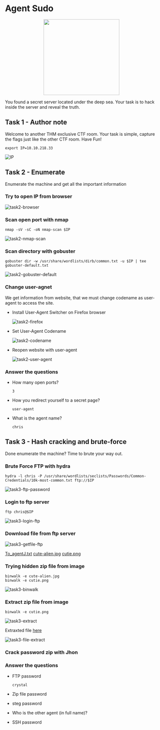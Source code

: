 # Agent Sudo

<center><img src="./images/AgentSudo.png" width="250" height="250"></center>

You found a secret server located under the deep sea. Your task is to hack inside the server and reveal the truth.

## Task 1 - Author note

Welcome to another THM exclusive CTF room. Your task is simple, capture the flags just like the other CTF room. Have Fun!

```
export IP=10.10.218.33
```

![IP](./images/IP.png)

## Task 2 - Enumerate

Enumerate the machine and get all the important information

### Try to open IP from browser

![task2-browser](./images/task2-browser.png)

### Scan open port with nmap

```
nmap -sV -sC -oN nmap-scan $IP
```

![task2-nmap-scan](./images/task2-nmap-scan.png)

### Scan directory with gobuster

```
gobuster dir -w /usr/share/wordlists/dirb/common.txt -u $IP | tee gobuster-default.txt
```

![task2-gobuster-default](./images/task2-gobuster-default.png)

### Change user-agnet

We get information from website, that we must change codename as user-agent to access the site. 

* Install User-Agent Switcher on Firefox browser

	![task2-firefox](./images/task2-firefox.png)

* Set User-Agent Codename

	![task2-codename](./images/task2-codename.png)

* Reopen website with user-agent

	![task2-user-agent](./images/task2-user-agent.png)

### Answer the questions

* How many open ports?

	`3`

* How you redirect yourself to a secret page?

	`user-agent`

* What is the agent name?

	`chris`

## Task 3 - Hash cracking and brute-force

Done enumerate the machine? Time to brute your way out.

### Brute Force FTP with hydra

```
hydra -l chris -P /usr/share/wordlists/seclists/Passwords/Common-Credentials/10k-most-common.txt ftp://$IP
```

![task3-ftp-password](./images/task3-ftp-password.png)

### Login to ftp server

```
ftp chris@$IP
```

![task3-login-ftp](./images/task3-login-ftp.png)

### Download file from ftp server

![task3-getfile-ftp](./images/task3-getfile-ftp.png)

[To_agentJ.txt](./files/To_agentJ.txt)
[cute-alien.jpg](./files/cute-alien.jpg)
[cutie.png](./files/cutie.png)

### Trying hidden zip file from image

```
binwalk -e cute-alien.jpg
binwalk -e cutie.png
```

![task3-binwalk](./images/task3-binwalk)

### Extract zip file from image

```
binwalk -e cutie.png
```

![task3-extract](./images/task3-extract.png)

Extraxted file [here](./files/_cutie.png.extracted)

![task3-file-extract](./images/task3-file-extract.png)

### Crack password zip with Jhon



### Answer the questions

* FTP password

	`crystal`

* Zip file password

* steg password

* Who is the other agent (in full name)?

* SSH password




